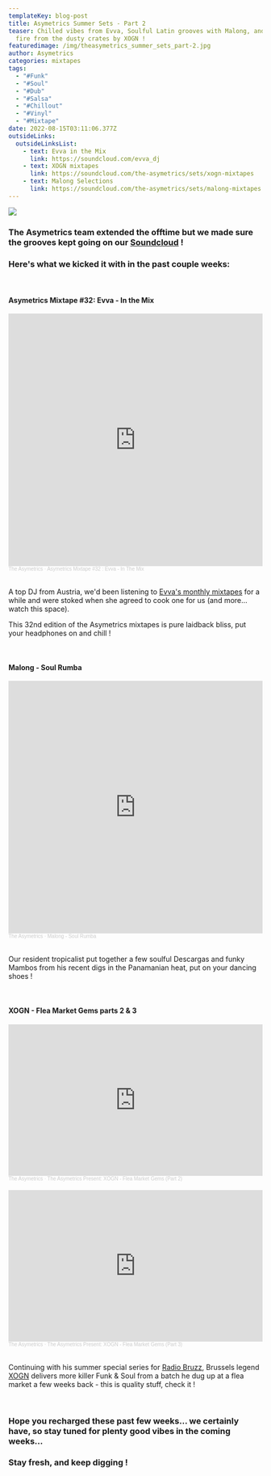 ```yaml
---
templateKey: blog-post
title: Asymetrics Summer Sets - Part 2
teaser: Chilled vibes from Evva, Soulful Latin grooves with Malong, and more
  fire from the dusty crates by XOGN !
featuredimage: /img/theasymetrics_summer_sets_part-2.jpg
author: Asymetrics
categories: mixtapes
tags:
  - "#Funk"
  - "#Soul"
  - "#Dub"
  - "#Salsa"
  - "#Chillout"
  - "#Vinyl"
  - "#Mixtape"
date: 2022-08-15T03:11:06.377Z
outsideLinks:
  outsideLinksList:
    - text: Evva in the Mix
      link: https://soundcloud.com/evva_dj
    - text: XOGN mixtapes
      link: https://soundcloud.com/the-asymetrics/sets/xogn-mixtapes
    - text: Malong Selections
      link: https://soundcloud.com/the-asymetrics/sets/malong-mixtapes
---
```

![](/img/theasymetrics_summer_sets_part-2_small.jpg)

### The Asymetrics team extended the offtime but we made sure the grooves kept going on our [Soundcloud](https://soundcloud.com/the-asymetrics) !

### Here's what we kicked it with in the past couple weeks:

<br>

#### Asymetrics Mixtape #32: Evva - In the Mix

<iframe width="100%" height="500" scrolling="no" frameborder="no" allow="autoplay" src="https://w.soundcloud.com/player/?url=https%3A//api.soundcloud.com/tracks/1309049119&color=%23ff5500&auto_play=false&hide_related=false&show_comments=true&show_user=true&show_reposts=false&show_teaser=true&visual=true"></iframe><div style="font-size: 10px; color: #cccccc;line-break: anywhere;word-break: normal;overflow: hidden;white-space: nowrap;text-overflow: ellipsis; font-family: Interstate,Lucida Grande,Lucida Sans Unicode,Lucida Sans,Garuda,Verdana,Tahoma,sans-serif;font-weight: 100;"><a href="https://soundcloud.com/the-asymetrics" title="The Asymetrics" target="_blank" style="color: #cccccc; text-decoration: none;">The Asymetrics</a> · <a href="https://soundcloud.com/the-asymetrics/asymetrics-mixtape-32-evva-in-the-mix" title="Asymetrics Mixtape #32 : Evva - In The Mix" target="_blank" style="color: #cccccc; text-decoration: none;">Asymetrics Mixtape #32 : Evva - In The Mix</a></div>

<br>

A top DJ from Austria, we'd been listening to [Evva's monthly mixtapes](https://soundcloud.com/evva_dj) for a while and were stoked when she agreed to cook one for us (and more... watch this space). 

This 32nd edition of the Asymetrics mixtapes is pure laidback bliss, put your headphones on and chill !

<br>

#### Malong - Soul Rumba

<iframe width="100%" height="500" scrolling="no" frameborder="no" allow="autoplay" src="https://w.soundcloud.com/player/?url=https%3A//api.soundcloud.com/tracks/1319852548&color=%23ff5500&auto_play=false&hide_related=false&show_comments=true&show_user=true&show_reposts=false&show_teaser=true&visual=true"></iframe><div style="font-size: 10px; color: #cccccc;line-break: anywhere;word-break: normal;overflow: hidden;white-space: nowrap;text-overflow: ellipsis; font-family: Interstate,Lucida Grande,Lucida Sans Unicode,Lucida Sans,Garuda,Verdana,Tahoma,sans-serif;font-weight: 100;"><a href="https://soundcloud.com/the-asymetrics" title="The Asymetrics" target="_blank" style="color: #cccccc; text-decoration: none;">The Asymetrics</a> · <a href="https://soundcloud.com/the-asymetrics/malong-soul-rumba-1" title="Malong - Soul Rumba" target="_blank" style="color: #cccccc; text-decoration: none;">Malong - Soul Rumba</a></div>

<br>

Our resident tropicalist put together a few soulful Descargas and funky Mambos from his recent digs in the Panamanian heat, put on your dancing shoes !

<br>

#### XOGN - Flea Market Gems parts 2 & 3

<iframe width="100%" height="300" scrolling="no" frameborder="no" allow="autoplay" src="https://w.soundcloud.com/player/?url=https%3A//api.soundcloud.com/tracks/1311332953&color=%23ff5500&auto_play=false&hide_related=false&show_comments=true&show_user=true&show_reposts=false&show_teaser=true&visual=true"></iframe><div style="font-size: 10px; color: #cccccc;line-break: anywhere;word-break: normal;overflow: hidden;white-space: nowrap;text-overflow: ellipsis; font-family: Interstate,Lucida Grande,Lucida Sans Unicode,Lucida Sans,Garuda,Verdana,Tahoma,sans-serif;font-weight: 100;"><a href="https://soundcloud.com/the-asymetrics" title="The Asymetrics" target="_blank" style="color: #cccccc; text-decoration: none;">The Asymetrics</a> · <a href="https://soundcloud.com/the-asymetrics/the-asymetrics-present-xogn-flea-market-gems-part-2" title="The Asymetrics Present: XOGN - Flea Market Gems (Part 2)" target="_blank" style="color: #cccccc; text-decoration: none;">The Asymetrics Present: XOGN - Flea Market Gems (Part 2)</a></div>

<br>

<iframe width="100%" height="300" scrolling="no" frameborder="no" allow="autoplay" src="https://w.soundcloud.com/player/?url=https%3A//api.soundcloud.com/tracks/1324247125&color=%23ff5500&auto_play=false&hide_related=false&show_comments=true&show_user=true&show_reposts=false&show_teaser=true&visual=true"></iframe><div style="font-size: 10px; color: #cccccc;line-break: anywhere;word-break: normal;overflow: hidden;white-space: nowrap;text-overflow: ellipsis; font-family: Interstate,Lucida Grande,Lucida Sans Unicode,Lucida Sans,Garuda,Verdana,Tahoma,sans-serif;font-weight: 100;"><a href="https://soundcloud.com/the-asymetrics" title="The Asymetrics" target="_blank" style="color: #cccccc; text-decoration: none;">The Asymetrics</a> · <a href="https://soundcloud.com/the-asymetrics/the-asymetrics-present-xogn-flea-market-gems-part-3" title="The Asymetrics Present: XOGN - Flea Market Gems (Part 3)" target="_blank" style="color: #cccccc; text-decoration: none;">The Asymetrics Present: XOGN - Flea Market Gems (Part 3)</a></div>

<br>

Continuing with his summer special series for [Radio Bruzz](www.bruzz.be/radio/dj-xogn), Brussels legend [XOGN](https://theasymetrics.com/blog/xogn-mizik-la-s%C3%A9-s%C3%A8l-medikaman-nou-ni/) delivers more killer Funk & Soul from a batch he dug up at a flea market a few weeks back - this is quality stuff, check it !

<br>

### Hope you recharged these past few weeks... we certainly have, so stay tuned for plenty good vibes in the coming weeks...

### Stay fresh, and keep digging !